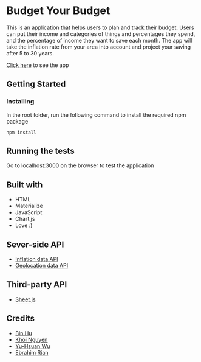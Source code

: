# Budget Your Budget

This is an application that helps users to plan and track their budget. Users can put their income and categories of things and percentages they spend, and the percentage of income they want to save each month. The app will take the inflation rate from your area into account and project your saving after 5 to 30 years.

[Click here](https://demiwu96.github.io/Budget-your-budget/) to see the app

## Getting Started

### Installing

In the root folder, run the following command to install the required npm package

```
npm install
```
## Running the tests

Go to localhost:3000 on the browser to test the application

## Built with
* HTML
* Materialize
* JavaScript
* Chart.js
* Love :)

## Sever-side API
* [Inflation data API](https://www.statbureau.org/en/inflation-api)
* [Geolocation data API](https://extreme-ip-lookup.com/)

## Third-party API
* [Sheet.js](https://sheetjs.com)

## Credits
* [Bin Hu](https://github.com/waveshocker)
* [Khoi Nguyen](https://github.com/gh0stl0nely)
* [Yu-Hsuan Wu](https://github.com/demiwu96)
* [Ebrahim Rian](https://github.com/ibrahem-tech)
